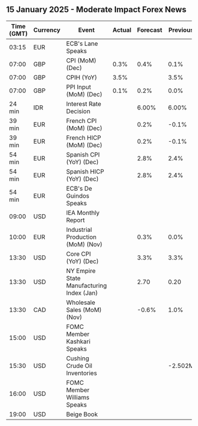 ## 15 January 2025 - Moderate Impact Forex News

| Time (GMT) | Currency | Event | Actual | Forecast | Previous |
|------|----------|-------|--------|----------|----------|
| 03:15 | EUR | ECB's Lane Speaks |  |  |  |
| 07:00 | GBP | CPI (MoM) (Dec) | 0.3% | 0.4% | 0.1% |
| 07:00 | GBP | CPIH (YoY) | 3.5% |  | 3.5% |
| 07:00 | GBP | PPI Input (MoM) (Dec) | 0.1% | 0.2% | 0.0% |
| 24 min | IDR | Interest Rate Decision |  | 6.00% | 6.00% |
| 39 min | EUR | French CPI (MoM) (Dec) |  | 0.2% | -0.1% |
| 39 min | EUR | French HICP (MoM) (Dec) |  | 0.2% | -0.1% |
| 54 min | EUR | Spanish CPI (YoY) (Dec) |  | 2.8% | 2.4% |
| 54 min | EUR | Spanish HICP (YoY) (Dec) |  | 2.8% | 2.4% |
| 54 min | EUR | ECB's De Guindos Speaks |  |  |  |
| 09:00 | USD | IEA Monthly Report |  |  |  |
| 10:00 | EUR | Industrial Production (MoM) (Nov) |  | 0.3% | 0.0% |
| 13:30 | USD | Core CPI (YoY) (Dec) |  | 3.3% | 3.3% |
| 13:30 | USD | NY Empire State Manufacturing Index (Jan) |  | 2.70 | 0.20 |
| 13:30 | CAD | Wholesale Sales (MoM) (Nov) |  | -0.6% | 1.0% |
| 15:00 | USD | FOMC Member Kashkari Speaks |  |  |  |
| 15:30 | USD | Cushing Crude Oil Inventories |  |  | -2.502M |
| 16:00 | USD | FOMC Member Williams Speaks |  |  |  |
| 19:00 | USD | Beige Book |  |  |  |
